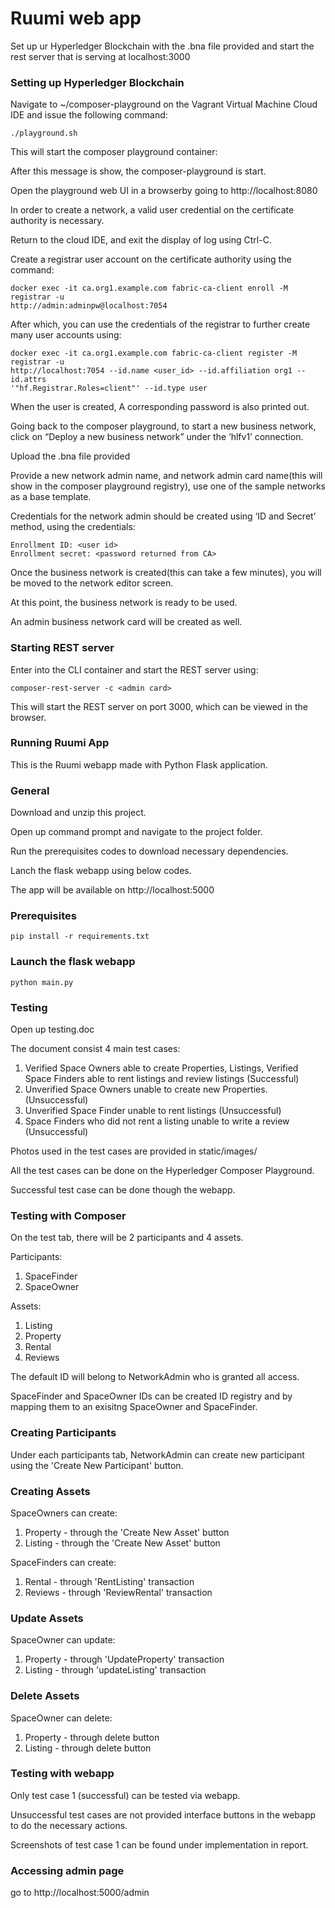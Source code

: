 # Ruumi web app

Set up ur Hyperledger Blockchain with the .bna file provided and start the rest server that is serving at localhost:3000

### Setting up Hyperledger Blockchain
Navigate to ~/composer-playground on the Vagrant Virtual Machine Cloud IDE and issue the following command:
```
./playground.sh
```
This will start the composer playground container:

After this message is show, the composer-playground is start.

Open the playground web UI in a browserby going to http://localhost:8080

In order to create a network, a valid user credential on the certificate authority is necessary. 

Return to the cloud IDE, and exit the display of log using Ctrl-C.

Create a registrar user account on the certificate authority using the command:
```
docker exec -it ca.org1.example.com fabric-ca-client enroll -M registrar -u
http://admin:adminpw@localhost:7054
```
After which, you can use the credentials of the registrar to further create many user accounts using:
```
docker exec -it ca.org1.example.com fabric-ca-client register -M registrar -u
http://localhost:7054 --id.name <user_id> --id.affiliation org1 --id.attrs
'"hf.Registrar.Roles=client"' --id.type user
```
When the user is created, A corresponding password is also printed out.

Going back to the composer playground, to start a new business network, click on “Deploy a new business network” under the ‘hlfv1’ connection.

Upload the .bna file provided

Provide a new network admin name, and network admin card name(this will show in the composer playground registry), use one of the sample networks as a base template.

Credentials for the network admin should be created using ‘ID and Secret’ method, using the credentials:
```
Enrollment ID: <user id>
Enrollment secret: <password returned from CA>
```  
Once the business network is created(this can take a few minutes), you will be moved to the network editor screen.

At this point, the business network is ready to be used.

An admin business network card will be created as well.
  
### Starting REST server
Enter into the CLI container and start the REST server using:
```
composer-rest-server -c <admin card>
```
This will start the REST server on port 3000, which can be viewed in the browser.


### Running Ruumi App
This is the Ruumi webapp made with Python Flask application.

### General
Download and unzip this project.

Open up command prompt and navigate to the project folder.

Run the prerequisites codes to download necessary dependencies.

Lanch the flask webapp using below codes.

The app will be available on http://localhost:5000

### Prerequisites
```
pip install -r requirements.txt
```
### Launch the flask webapp
```
python main.py
```


### Testing 
Open up testing.doc

The document consist 4 main test cases:

  1. Verified Space Owners able to create Properties, Listings, Verified Space Finders able to rent listings and review listings (Successful)
  2. Unverified Space Owners unable to create new Properties. (Unsuccessful)
  3. Unverified Space Finder unable to rent listings (Unsuccessful)
  4. Space Finders who did not rent a listing unable to write a review (Unsuccessful)
  
Photos used in the test cases are provided in static/images/

All the test cases can be done on the Hyperledger Composer Playground.

Successful test case can be done though the webapp. 

### Testing with Composer
On the test tab, there will be 2 participants and 4 assets.

Participants:
  1. SpaceFinder
  2. SpaceOwner
  
Assets:
  1. Listing
  2. Property
  3. Rental
  4. Reviews
  
The default ID will belong to NetworkAdmin who is granted all access.

SpaceFinder and SpaceOwner IDs can be created ID registry and by mapping them to an exisitng SpaceOwner and SpaceFinder.

### Creating Participants
Under each participants tab, NetworkAdmin can create new participant using the 'Create New Participant' button.

### Creating Assets
SpaceOwners can create:
  1. Property - through the 'Create New Asset' button
  2. Listing - through the 'Create New Asset' button
  
SpaceFinders can create:
  1. Rental - through 'RentListing' transaction
  2. Reviews - through 'ReviewRental' transaction

### Update Assets
SpaceOwner can update:
  1. Property - through 'UpdateProperty' transaction
  2. Listing - through 'updateListing' transaction

### Delete Assets
SpaceOwner can delete:
  1. Property - through delete button
  2. Listing - through delete button

### Testing with webapp
Only test case 1 (successful) can be tested via webapp.

Unsuccessful test cases are not provided interface buttons in the webapp to do the necessary actions.

Screenshots of test case 1 can be found under implementation in report.


### Accessing admin page
go to http://localhost:5000/admin

